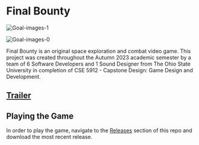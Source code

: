 # Final Bounty
![Goal-images-1](https://github.com/tgkasarcik/FinalBounty-Public/assets/77713266/803a7243-6ccc-4d09-b882-dba894c2b4d4)

![Goal-images-0](https://github.com/tgkasarcik/FinalBounty-Public/assets/77713266/84aca7e1-c022-4821-9772-ea283872c5fd)

Final Bounty is an original space exploration and combat video game.  This project was created throughout the Autumn 2023 academic semester by a team of 6 Software Developers and 1 Sound Designer from The Ohio State University in completion of CSE 5912 - Capstone Design: Game Design and Development.  

## [Trailer](http://www.youtube.com/watch?v=x0xJkJ7ULi0)

## Playing the Game
In order to play the game, navigate to the [Releases](https://github.com/tgkasarcik/FinalBounty-Public/releases) section of this repo and download the most recent release.
